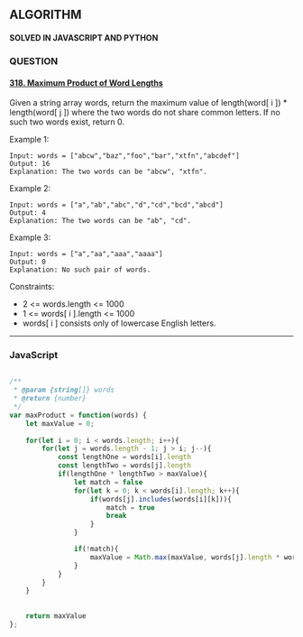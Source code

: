## ALGORITHM

#### SOLVED IN JAVASCRIPT AND PYTHON
### QUESTION

#### [318. Maximum Product of Word Lengths](https://leetcode.com/problems/maximum-product-of-word-lengths/)

Given a string array words, return the maximum value of length(word[ i ]) * length(word[ j ]) where the two words do not share common letters. If no such two words exist, return 0.

Example 1: 

```
Input: words = ["abcw","baz","foo","bar","xtfn","abcdef"]
Output: 16
Explanation: The two words can be "abcw", "xtfn".
```

Example 2:

```
Input: words = ["a","ab","abc","d","cd","bcd","abcd"]
Output: 4
Explanation: The two words can be "ab", "cd".
```

Example 3:

```
Input: words = ["a","aa","aaa","aaaa"]
Output: 0
Explanation: No such pair of words.
```

Constraints:

* 2 <= words.length <= 1000
* 1 <= words[ i ].length <= 1000
* words[ i ] consists only of lowercase English letters.


-----

### JavaScript

```js

/**
 * @param {string[]} words
 * @return {number}
 */
var maxProduct = function(words) {
    let maxValue = 0;
    
    for(let i = 0; i < words.length; i++){
        for(let j = words.length - 1; j > i; j--){
            const lengthOne = words[i].length
            const lengthTwo = words[j].length
            if(lengthOne * lengthTwo > maxValue){
                let match = false
                for(let k = 0; k < words[i].length; k++){
                    if(words[j].includes(words[i][k])){
                        match = true
                        break
                    }
                }

                if(!match){
                    maxValue = Math.max(maxValue, words[j].length * words[i].length)
                }   
            }
        }
    }
    
    
    return maxValue
};

```
